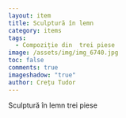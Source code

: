 ```yaml
---
layout: item
title: Sculptură în lemn
category: items
tags:
  - Compoziție din  trei piese
image: /assets/img/img_6740.jpg
toc: false
comments: true
imageshadow: "true"
author: Crețu Tudor
---
```

Sculptură în lemn trei piese
